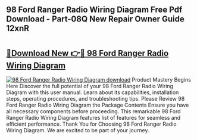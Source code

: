 ## 98 Ford Ranger Radio Wiring Diagram Free Pdf Download - Part-08Q New Repair Owner Guide 12xnR

# <h2><a href="http://dfk716.blite.top/?on=98+Ford+Ranger+Radio+Wiring+Diagram">🔗Download New 👉🔴 98 Ford Ranger Radio Wiring Diagram</a></h2>

[![98 Ford Ranger Radio Wiring Diagram download](https://i.imgur.com/lujVjoI.png)](http://dfk716.blite.top/?on=98+Ford+Ranger+Radio+Wiring+Diagram)
Product Mastery Begins Here Discover the full potential of your 98 Ford Ranger Radio Wiring Diagram with this user manual. Learn about its capabilities, installation steps, operating procedures, and troubleshooting tips. Please Review 98 Ford Ranger Radio Wiring Diagram the Package Contents Ensure you have all necessary components before proceeding. This remarkable 98 Ford Ranger Radio Wiring Diagram features list of features for seamless and efficient performance. Thank You for Choosing 98 Ford Ranger Radio Wiring Diagram. We are excited to be part of your journey.
